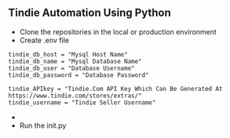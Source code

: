 ## Tindie Automation Using Python 

* Clone the repositories in the local or production environment
* Create .env file 
```
tindie_db_host = "Mysql Host Name"
tindie_db_name = "Mysql Database Name" 
tindie_db_user = "Database Username"
tindie_db_password = "Database Password"

tindie_APIkey = "Tindie.Com API Key Which Can Be Generated At https://www.tindie.com/stores/extras/"
tindie_username = "Tindie Seller Username"
```

* 
* Run the init.py
